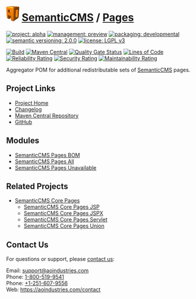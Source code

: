 # [<img src="ao-logo.png" alt="AO Logo" width="35" height="40">](https://github.com/aoindustries) [SemanticCMS](https://github.com/aoindustries/semanticcms) / [Pages](https://github.com/aoindustries/semanticcms-pages)

[![project: alpha](https://semanticcms.com/ao-badges/project-alpha.svg)](https://aoindustries.com/life-cycle#project-alpha)
[![management: preview](https://semanticcms.com/ao-badges/management-preview.svg)](https://aoindustries.com/life-cycle#management-preview)
[![packaging: developmental](https://semanticcms.com/ao-badges/packaging-developmental.svg)](https://aoindustries.com/life-cycle#packaging-developmental)  
[![semantic versioning: 2.0.0](https://semanticcms.com/ao-badges/semver-2.0.0.svg)](http://semver.org/spec/v2.0.0.html)
[![license: LGPL v3](https://semanticcms.com/ao-badges/license-lgpl-3.0.svg)](https://www.gnu.org/licenses/lgpl-3.0)

[![Build](https://github.com/aoindustries/semanticcms-pages/workflows/Build/badge.svg?branch=master)](https://github.com/aoindustries/semanticcms-pages/actions?query=workflow%3ABuild)
[![Maven Central](https://maven-badges.herokuapp.com/maven-central/com.semanticcms/semanticcms-pages/badge.svg)](https://maven-badges.herokuapp.com/maven-central/com.semanticcms/semanticcms-pages)
[![Quality Gate Status](https://sonarcloud.io/api/project_badges/measure?branch=master&project=com.semanticcms%3Asemanticcms-pages&metric=alert_status)](https://sonarcloud.io/dashboard?branch=master&id=com.semanticcms%3Asemanticcms-pages)
[![Lines of Code](https://sonarcloud.io/api/project_badges/measure?branch=master&project=com.semanticcms%3Asemanticcms-pages&metric=ncloc)](https://sonarcloud.io/component_measures?branch=master&id=com.semanticcms%3Asemanticcms-pages&metric=ncloc)  
[![Reliability Rating](https://sonarcloud.io/api/project_badges/measure?branch=master&project=com.semanticcms%3Asemanticcms-pages&metric=reliability_rating)](https://sonarcloud.io/component_measures?branch=master&id=com.semanticcms%3Asemanticcms-pages&metric=Reliability)
[![Security Rating](https://sonarcloud.io/api/project_badges/measure?branch=master&project=com.semanticcms%3Asemanticcms-pages&metric=security_rating)](https://sonarcloud.io/component_measures?branch=master&id=com.semanticcms%3Asemanticcms-pages&metric=Security)
[![Maintainability Rating](https://sonarcloud.io/api/project_badges/measure?branch=master&project=com.semanticcms%3Asemanticcms-pages&metric=sqale_rating)](https://sonarcloud.io/component_measures?branch=master&id=com.semanticcms%3Asemanticcms-pages&metric=Maintainability)

Aggregator POM for additional redistributable sets of [SemanticCMS](https://github.com/aoindustries/semanticcms) pages.

## Project Links
* [Project Home](https://semanticcms.com/pages/)
* [Changelog](https://semanticcms.com/pages/changelog)
* [Maven Central Repository](https://search.maven.org/artifact/com.semanticcms/semanticcms-pages)
* [GitHub](https://github.com/aoindustries/semanticcms-pages)

## Modules
* [SemanticCMS Pages BOM](https://github.com/aoindustries/semanticcms-pages-bom)
* [SemanticCMS Pages All](https://github.com/aoindustries/semanticcms-pages-all)
* [SemanticCMS Pages Unavailable](https://github.com/aoindustries/semanticcms-pages-unavailable)

## Related Projects
* [SemanticCMS Core Pages](https://github.com/aoindustries/semanticcms-core-pages)
    * [SemanticCMS Core Pages JSP](https://github.com/aoindustries/semanticcms-core-pages-jsp)
    * [SemanticCMS Core Pages JSPX](https://github.com/aoindustries/semanticcms-core-pages-jspx)
    * [SemanticCMS Core Pages Servlet](https://github.com/aoindustries/semanticcms-core-pages-servlet)
    * [SemanticCMS Core Pages Union](https://github.com/aoindustries/semanticcms-core-pages-union)

## Contact Us
For questions or support, please [contact us](https://aoindustries.com/contact):

Email: [support@aoindustries.com](mailto:support@aoindustries.com)  
Phone: [1-800-519-9541](tel:1-800-519-9541)  
Phone: [+1-251-607-9556](tel:+1-251-607-9556)  
Web: https://aoindustries.com/contact
